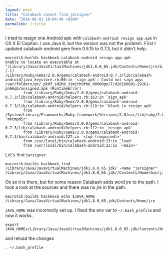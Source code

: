 ```yaml
---
layout: post
title: "Calabash cannot find jarsigner"
date: "2016-06-01 10:04:40 +0300"
permalink: /:title
---
```


I tried to resign one Android apk with `calabash-android resign app.apk` in
OS X El Capitan. I use Java 8, but the version was not the problem.
First I updated calabash-android gem from 0.5.15 to 0.7.3, but it didn't
help.

```
macrotik:builds hackbox$ calabash-android resign app.apk
Unable to locate an executable at "/Library/Java/JavaVirtualMachines/jdk1.8.0_65.jdk/Contents/Home/jre/bin/jarsigner" (-1)
/Library/Ruby/Gems/2.0.0/gems/calabash-android-0.7.3/lib/calabash-android/java_keystore.rb:60:in `sign_apk': Could not sign app: /var/folders/gt/_pk0f_sd2hb_3jmjth9fm8_00000gn/T/d20160601-29261-pn66qb/unsigned.apk (RuntimeError)
        from /Library/Ruby/Gems/2.0.0/gems/calabash-android-0.7.3/lib/calabash-android/helpers.rb:163:in `sign_apk'
        from /Library/Ruby/Gems/2.0.0/gems/calabash-android-0.7.3/lib/calabash-android/helpers.rb:118:in `block in resign_apk'
        from /System/Library/Frameworks/Ruby.framework/Versions/2.0/usr/lib/ruby/2.0.0/tmpdir.rb:88:in `mktmpdir'
        from /Library/Ruby/Gems/2.0.0/gems/calabash-android-0.7.3/lib/calabash-android/helpers.rb:112:in `resign_apk'
        from /Library/Ruby/Gems/2.0.0/gems/calabash-android-0.7.3/bin/calabash-android:127:in `<top (required)>'
        from /usr/local/bin/calabash-android:23:in `load'
        from /usr/local/bin/calabash-android:23:in `<main>'
```

Let's find `jarsigner`

```
macrotik:builds hackbox$ find /Library/Java/JavaVirtualMachines/jdk1.8.0_65.jdk/ -name "jarsigner"
/Library/Java/JavaVirtualMachines/jdk1.8.0_65.jdk//Contents/Home/bin/jarsigner
```

Ok so it is there, but for some reason Calabash adds word *jre* to the path.
I took a look at the sources and there was no *jre* in the path.

```
macrotik:builds hackbox$ echo $JAVA_HOME
/Library/Java/JavaVirtualMachines/jdk1.8.0_65.jdk/Contents/Home/jre
```

`JAVA_HOME` was incorrectly set up. I fixed the env var to `~/.bash_profile` and
now it works.

```
export JAVA_HOME=/Library/Java/JavaVirtualMachines/jdk1.8.0_65.jdk/Contents/Home
```

and reload the changes

```
. ~/.bash_profile
```
